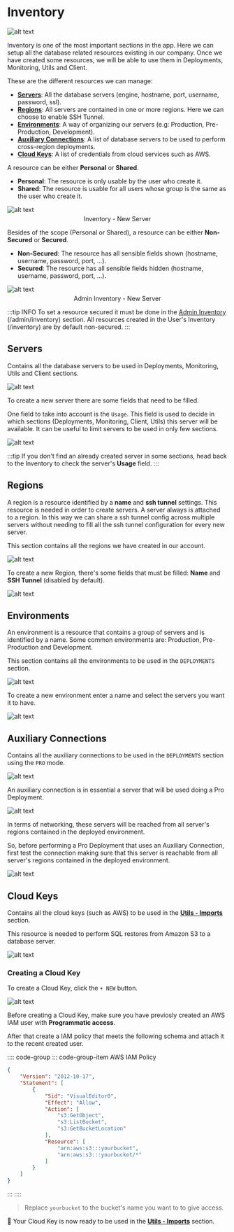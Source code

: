# Inventory

![alt text](../../assets/inventory/inventory.png "Inventory - Bar")

Inventory is one of the most important sections in the app. Here we can setup all the database related resources existing in our company. Once we have created some resources, we will be able to use them in Deployments, Monitoring, Utils and Client.

These are the different resources we can manage:

- **[Servers](#servers)**: All the database servers (engine, hostname, port, username, password, ssl).
- **[Regions](#regions)**: All servers are contained in one or more regions. Here we can choose to enable SSH Tunnel.
- **[Environments](#environments)**: A way of organizing our servers (e.g: Production, Pre-Production, Development).
- **[Auxiliary Connections](#auxiliary-connections)**: A list of database servers to be used to perform cross-region deployments.
- **[Cloud Keys](#cloud-keys)**: A list of credentials from cloud services such as AWS.

A resource can be either **Personal** or **Shared**.

- **Personal**: The resource is only usable by the user who create it.
- **Shared**: The resource is usable for all users whose group is the same as the user who create it.

![alt text](../../assets/inventory/servers-scope.png "Servers - Defining the Scope")

<p style="text-align:center; margin-top:-10px">Inventory - New Server</p>

Besides of the scope (Personal or Shared), a resource can be either **Non-Secured** or **Secured**.

- **Non-Secured**: The resource has all sensible fields shown (hostname, username, password, port, ...).
- **Secured**: The resource has all sensible fields hidden (hostname, username, password, port, ...).

![alt text](../../assets/inventory/servers-secured.png "Admin Servers - Defining the Secured")

<p style="text-align:center; margin-top:-10px">Admin Inventory - New Server</p>

:::tip INFO
To set a resource secured it must be done in the [Admin Inventory](./administration#inventory-1) (/admin/inventory) section.
All resources created in the User's Inventory (/inventory) are by default non-secured.
:::

## Servers

Contains all the database servers to be used in Deployments, Monitoring, Utils and Client sections.

![alt text](../../assets/inventory/servers.png "Inventory - Servers")

To create a new server there are some fields that need to be filled. 

One field to take into account is the `Usage`. This field is used to decide in which sections (Deployments, Monitoring, Client, Utils) this server will be available. It can be useful to limit servers to be used in only few sections.

![alt text](../../assets/inventory/servers-new.png "Inventory - New Server")

:::tip
If you don't find an already created server in some sections, head back to the Inventory to check the server's **Usage** field.
:::

## Regions

A region is a resource identified by a **name** and **ssh tunnel** settings. This resource is needed in order to create servers. A server always is attached to a region. In this way we can share a ssh tunnel config across multiple servers without needing to fill all the ssh tunnel configuration for every new server.

This section contains all the regions we have created in our account.

![alt text](../../assets/inventory/regions.png "Inventory - Regions")

To create a new Region, there's some fields that must be filled: **Name** and **SSH Tunnel** (disabled by default).

![alt text](../../assets/inventory/regions-new.png "Inventory - New Region")

## Environments

An environment is a resource that contains a group of servers and is identified by a name. Some common environments are: Production, Pre-Production and Development.

This section contains all the environments to be used in the `DEPLOYMENTS` section.

![alt text](../../assets/inventory/environments.png "Inventory - Environments")

To create a new environment enter a name and select the servers you want it to have.

![alt text](../../assets/inventory/environments-new.png "Inventory - New Environment")

## Auxiliary Connections

Contains all the auxiliary connections to be used in the `DEPLOYMENTS` section using the `PRO` mode.

![alt text](../../assets/inventory/auxiliary.png "Inventory - Auxiliary Connections")

An auxiliary connection is in essential a server that will be used doing a Pro Deployment.

![alt text](../../assets/inventory/auxiliary-new.png "Inventory - New Auxiliary Connection")

In terms of networking, these servers will be reached from all server's regions contained in the deployed environment. 

So, before performing a Pro Deployment that uses an Auxiliary Connection, first test the connection making sure that this server is reachable from all server's regions contained in the deployed environment.

![alt text](../../assets/inventory/auxiliary-test.png "Inventory - Test Auxiliary Connection")

## Cloud Keys

Contains all the cloud keys (such as AWS) to be used in the **[Utils - Imports](./utils#imports)** section.

This resource is needed to perform SQL restores from Amazon S3 to a database server.

![alt text](../../assets/inventory/cloud.png "Inventory - Cloud Keys")

### Creating a Cloud Key

To create a Cloud Key, click the `+ NEW` button.

![alt text](../../assets/inventory/cloud-new.png "Inventory - New Cloud Key")

Before creating a Cloud Key, make sure you have previosly created an AWS IAM user with **Programmatic access**.

After that create a IAM policy that meets the following schema and attach it to the recent created user.

:::: code-group
::: code-group-item AWS IAM Policy
```json
{
    "Version": "2012-10-17",
    "Statement": [
        {
            "Sid": "VisualEditor0",
            "Effect": "Allow",
            "Action": [
                "s3:GetObject",
                "s3:ListBucket",
                "s3:GetBucketLocation"
            ],
            "Resource": [
                "arn:aws:s3:::yourbucket",
                "arn:aws:s3:::yourbucket/*"
            ]
        }
    ]
}
```
:::
::::

> Replace `yourbucket` to the bucket's name you want to to give access.

🚀 Your Cloud Key is now ready to be used in the **[Utils - Imports](./utils#imports)** section.
